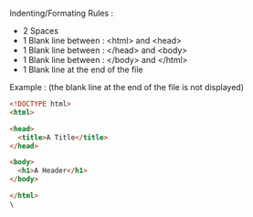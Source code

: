 Indenting/Formating Rules :

- 2 Spaces
- 1 Blank line between : \<html> and \<head>
- 1 Blank line between : \</head> and \<body>
- 1 Blank line between : \</body> and \</html>
- 1 Blank line at the end of the file


Example : (the blank line at the end of the file is not displayed)

```html
<!DOCTYPE html>
<html>

<head>
  <title>A Title</title>
</head>

<body>
  <h1>A Header</h1>
</body>

</html>
\
```